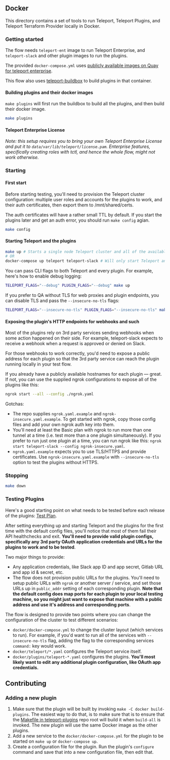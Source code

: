 ## Docker

This directory contains a set of tools to run Teleport, Teleport Plugins, and
Teleport Terraform Provider locally in Docker.

### Getting started

The flow needs `teleport-ent` image to run Teleport Enterprise, and
`teleport-slack` and other plugin images to run the plugins.

The provided `docker-compose.yml` uses
[publicly available images on Quay for teleport enterprise](https://quay.io/repository/gravitational/teleport-ent?tag=latest&tab=tags).

This flow also uses [teleport-buildbox](quay.io/gravitational/teleport-buildbox)
to build plugins in that container.

#### Building plugins and their docker images

`make plugins` will first run the buildbox to build all the plugins, and then
build their docker image.

```bash
make plugins
```

#### Teleport Enterprise License

_*Note*: this setup requires you to bring your own Teleport Enterprise License
and put it to `data/var/lib/teleport/license.pam`. Enterprise features,
specifically creating roles with tctl, and hence the whole flow, might not work
otherwise._

### Starting

#### First start

Before starting testing, you'll need to provision the Teleport cluster
configuration: multiple user roles and accounts for the plugins to work, and
their auth certificates, then export them to /mnt/shared/certs.

The auth certificates will have a rather small TTL by default. If you start the
plugins later and get an auth error, you should run `make config` agian.

```bash
make config
```

#### Starting Teleport and the plugins

```bash
make up # Starts a single node Teleport cluster and all of the available plugins via docker-compose.yml
# OR
docker-compose up teleport teleport-slack # Will only start Teleport and Teleport Slack plugin
```

You can pass CLI flags to both Teleport and every plugin. For example, here's
how to enable debug logging:

```bash
TELEPORT_FLAGS="--debug" PLUGIN_FLAGS="--debug" make up
```

If you prefer to QA without TLS for web proxies and plugin endpoints, you can
disable TLS and pass the `--insecure-no-tls` flags:

```bash
TELEPORT_FLAGS="--insecure-no-tls" PLUGIN_FLAGS="--insecure-no-tls" make up
```

#### Exposing the plugin's HTTP endpoints for webhooks and such

Most of the plugins rely on 3rd party services sending webhooks when some action
happened on their side. For example, teleport-slack expects to receive a webhook
when a request is approved or denied on Slack.

For those webhooks to work correctly, you'd need to expose a public address for
each plugin so that the 3rd party service can reach the plugin running locally
in your test flow.

If you already have a publicly available hostnames for each plugin — great. If
not, you can use the supplied ngrok configurations to expose all of the plugins
like this:

```bash
ngrok start --all --config ./ngrok.yaml
```

Gotchas:

- The repo supplies `ngrok.yaml.example` and `ngrok-insecure.yaml.example`. To
  get started with ngrok, copy those config files and add your own ngrok auth
  key into them.
- You'll need at least the Basic plan with ngrok to run more than one tunnel at
  a time (i.e. test more than a one plugin simultaneously). If you prefer to run
  just one plugin at a time, you can run ngrok like this:
  `ngrok start teleport-slack --config ngrok-insecure.yaml`.
- `ngrok.yaml.example` expects you to use TLS/HTTPS and provide certificates.
  Use `ngrok-insecure.yaml.example` with `--insecure-no-tls` option to test the
  plugins without HTTPS.

### Stopping

```bash
make down
```

### Testing Plugins

Here's a good starting point on what needs to be tested before each release of
the plugins: [Test Plan](/testplan.md).

After setting everything up and starting Teleport and the plugins for the first
time with the default config files, you'll notice that most of them fail their
API healthchecks and exit. **You'll need to provide valid plugin configs,
specifically any 3rd party OAuth application credentials and URLs for the
plugins to work and to be tested**.

Two major things to provide:

- Any application credentials, like Slack app ID and app secret, Gitlab URL and
  app id & secret, etc.
- The flow does not provision public URLs for the plugins. You'll need to setup
  public URLs with `ngrok` or another server / service, and set those URLs up in
  `public_addr` setting of each corresponding plugin. **Note that the default
  config does map ports for each plugin to your local testing machine, so you
  might just want to expose that machine with a public address and use it's
  address and corresponding ports**.

The flow is designed to provide two points where you can change the
configuration of the cluster to test different scenarios:

- `docker/docker-compose.yml` to change the cluster layout (which services to
  run). For example, if you'd want to run all of the services with
  `--insecure-no-tls` flag, adding the flag to the corresponding services
  `command:` key would work.
- `docker/teleport/*.yaml` configures the Teleport service itself.
- `docker/plugins/teleport-*.yaml` configures the plugins. **You'll most likely
  want to edit any additional plugin configuration, like OAuth app
  credentials.**

## Contributing

### Adding a new plugin

1. Make sure that the plugin will be built by invoking
   `make -C docker build-plugins`. The easiest way to do that, is to make sure
   that is to ensure that the [Makefile in teleport-plugins](/Makefile) repo
   root will build it when `build-all` is invoked. The new plugin will use the
   same Docker image as the other plugins.
2. Add a new service to the `docker/docker-compose.yml` for the plugin to be
   started on `make up` or `docker-compose up`.
3. Create a configuration file for the plugin. Run the plugin's `configure`
   command and save that into a new configuration file, then edit that.
